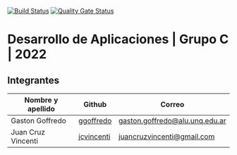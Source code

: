 [![Build Status](https://app.travis-ci.com/jcvincenti/DesApp-Grupo-C-012022.svg?branch=main)](https://app.travis-ci.com/jcvincenti/DesApp-Grupo-C-012022)
[![Quality Gate Status](https://sonarcloud.io/api/project_badges/measure?project=jcvincenti_DesApp-Grupo-C-012022&metric=alert_status)](https://sonarcloud.io/summary/new_code?id=jcvincenti_DesApp-Grupo-C-012022)
# Desarrollo de Aplicaciones | Grupo C | 2022

## Integrantes

|Nombre y apellido|	Github|	Correo
| ------ | ------ | ------ |
| Gaston Goffredo | [ggoffredo](https://github.com/ggoffredo) | gaston.goffredo@alu.unq.edu.ar |
| Juan Cruz Vincenti | [jcvincenti](https://github.com/jcvincenti) | juancruzvincenti@gmail.com |
